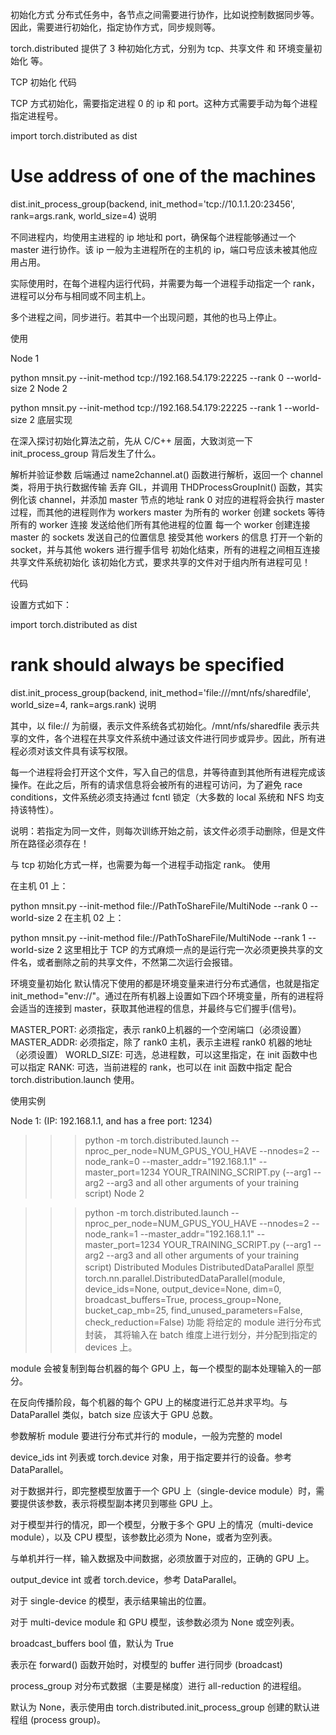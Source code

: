 初始化方式
分布式任务中，各节点之间需要进行协作，比如说控制数据同步等。因此，需要进行初始化，指定协作方式，同步规则等。

torch.distributed 提供了 3 种初始化方式，分别为 tcp、共享文件 和 环境变量初始化 等。

TCP 初始化
代码

TCP 方式初始化，需要指定进程 0 的 ip 和 port。这种方式需要手动为每个进程指定进程号。

import torch.distributed as dist

# Use address of one of the machines
dist.init_process_group(backend, init_method='tcp://10.1.1.20:23456',
                        rank=args.rank, world_size=4)
说明

不同进程内，均使用主进程的 ip 地址和 port，确保每个进程能够通过一个 master 进行协作。该 ip 一般为主进程所在的主机的 ip，端口号应该未被其他应用占用。

实际使用时，在每个进程内运行代码，并需要为每一个进程手动指定一个 rank，进程可以分布与相同或不同主机上。

多个进程之间，同步进行。若其中一个出现问题，其他的也马上停止。

使用

Node 1

python mnsit.py --init-method tcp://192.168.54.179:22225 --rank 0 --world-size 2
Node 2

python mnsit.py --init-method tcp://192.168.54.179:22225 --rank 1 --world-size 2
底层实现

在深入探讨初始化算法之前，先从 C/C++ 层面，大致浏览一下 init_process_group 背后发生了什么。

解析并验证参数
后端通过 name2channel.at() 函数进行解析，返回一个 channel 类，将用于执行数据传输
丢弃 GIL，并调用 THDProcessGroupInit() 函数，其实例化该 channel，并添加 master 节点的地址
rank 0 对应的进程将会执行 master 过程，而其他的进程则作为 workers
master
为所有的 worker 创建 sockets
等待所有的 worker 连接
发送给他们所有其他进程的位置
每一个 worker
创建连接 master 的 sockets
发送自己的位置信息
接受其他 workers 的信息
打开一个新的 socket，并与其他 wokers 进行握手信号
初始化结束，所有的进程之间相互连接
共享文件系统初始化
该初始化方式，要求共享的文件对于组内所有进程可见！

代码

设置方式如下：

import torch.distributed as dist

# rank should always be specified
dist.init_process_group(backend, init_method='file:///mnt/nfs/sharedfile',
                        world_size=4, rank=args.rank)
说明

其中，以 file:// 为前缀，表示文件系统各式初始化。/mnt/nfs/sharedfile 表示共享的文件，各个进程在共享文件系统中通过该文件进行同步或异步。因此，所有进程必须对该文件具有读写权限。

每一个进程将会打开这个文件，写入自己的信息，并等待直到其他所有进程完成该操作。在此之后，所有的请求信息将会被所有的进程可访问，为了避免 race conditions，文件系统必须支持通过 fcntl 锁定（大多数的 local 系统和 NFS 均支持该特性）。

说明：若指定为同一文件，则每次训练开始之前，该文件必须手动删除，但是文件所在路径必须存在！

与 tcp 初始化方式一样，也需要为每一个进程手动指定 rank。
使用

在主机 01 上：

python mnsit.py --init-method file://PathToShareFile/MultiNode --rank 0 --world-size 2
在主机 02 上：

python mnsit.py --init-method file://PathToShareFile/MultiNode --rank 1 --world-size 2
这里相比于 TCP 的方式麻烦一点的是运行完一次必须更换共享的文件名，或者删除之前的共享文件，不然第二次运行会报错。

环境变量初始化
默认情况下使用的都是环境变量来进行分布式通信，也就是指定 init_method="env://"。通过在所有机器上设置如下四个环境变量，所有的进程将会适当的连接到 master，获取其他进程的信息，并最终与它们握手(信号)。

MASTER_PORT: 必须指定，表示 rank0上机器的一个空闲端口（必须设置）
MASTER_ADDR: 必须指定，除了 rank0 主机，表示主进程 rank0 机器的地址（必须设置）
WORLD_SIZE: 可选，总进程数，可以这里指定，在 init 函数中也可以指定
RANK: 可选，当前进程的 rank，也可以在 init 函数中指定
配合 torch.distribution.launch 使用。

使用实例

Node 1: (IP: 192.168.1.1, and has a free port: 1234)

>>> python -m torch.distributed.launch --nproc_per_node=NUM_GPUS_YOU_HAVE
           --nnodes=2 --node_rank=0 --master_addr="192.168.1.1"
           --master_port=1234 YOUR_TRAINING_SCRIPT.py (--arg1 --arg2 --arg3
           and all other arguments of your training script)
Node 2

>>> python -m torch.distributed.launch --nproc_per_node=NUM_GPUS_YOU_HAVE
           --nnodes=2 --node_rank=1 --master_addr="192.168.1.1"
           --master_port=1234 YOUR_TRAINING_SCRIPT.py (--arg1 --arg2 --arg3
           and all other arguments of your training script)
Distributed Modules
DistributedDataParallel
原型
torch.nn.parallel.DistributedDataParallel(module, 
                                          device_ids=None, 
                                          output_device=None, 
                                          dim=0, 
                                          broadcast_buffers=True, 
                                          process_group=None, 
                                          bucket_cap_mb=25, 
                                          find_unused_parameters=False, 
                                          check_reduction=False)
功能
将给定的 module 进行分布式封装， 其将输入在 batch 维度上进行划分，并分配到指定的 devices 上。

module 会被复制到每台机器的每个 GPU 上，每一个模型的副本处理输入的一部分。

在反向传播阶段，每个机器的每个 GPU 上的梯度进行汇总并求平均。与 DataParallel 类似，batch size 应该大于 GPU 总数。

参数解析
module
要进行分布式并行的 module，一般为完整的 model

device_ids
int 列表或 torch.device 对象，用于指定要并行的设备。参考 DataParallel。

对于数据并行，即完整模型放置于一个 GPU 上（single-device module）时，需要提供该参数，表示将模型副本拷贝到哪些 GPU 上。

对于模型并行的情况，即一个模型，分散于多个 GPU 上的情况（multi-device module），以及 CPU 模型，该参数比必须为 None，或者为空列表。

与单机并行一样，输入数据及中间数据，必须放置于对应的，正确的 GPU 上。

output_device
int 或者 torch.device，参考 DataParallel。

对于 single-device 的模型，表示结果输出的位置。

对于 multi-device module 和 GPU 模型，该参数必须为 None 或空列表。

broadcast_buffers
bool 值，默认为 True

表示在 forward() 函数开始时，对模型的 buffer 进行同步 (broadcast)

process_group
对分布式数据（主要是梯度）进行 all-reduction 的进程组。

默认为 None，表示使用由 torch.distributed.init_process_group 创建的默认进程组 (process group)。